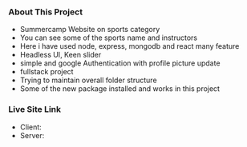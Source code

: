 ### About This Project

- Summercamp Website on sports category
- You can see some of the sports name and instructors
- Here i have used node, express, mongodb and react many feature
- Headless UI, Keen slider
- simple and google Authentication with profile picture update
- fullstack project
- Trying to maintain overall folder structure
- Some of the new package installed and works in this project

### Live Site Link

- Client:
- Server:
